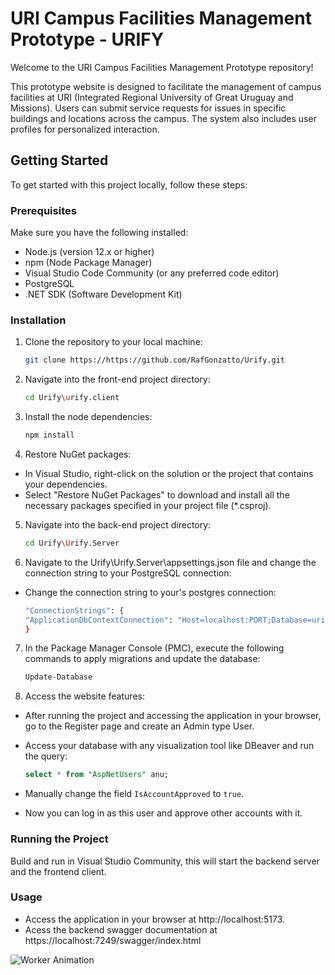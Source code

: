 # URI Campus Facilities Management Prototype - URIFY

Welcome to the URI Campus Facilities Management Prototype repository!

This prototype website is designed to facilitate the management of campus facilities at URI (Integrated Regional University of Great Uruguay and Missions). Users can submit service requests for issues in specific buildings and locations across the campus. The system also includes user profiles for personalized interaction.

## Getting Started

To get started with this project locally, follow these steps:

### Prerequisites

Make sure you have the following installed:

- Node.js (version 12.x or higher)
- npm (Node Package Manager)
- Visual Studio Code Community (or any preferred code editor)
- PostgreSQL
- .NET SDK (Software Development Kit)

### Installation

1. Clone the repository to your local machine:

   ```bash
   git clone https://https://github.com/RafGonzatto/Urify.git
2. Navigate into the front-end project directory:

   ```bash
   cd Urify\urify.client
3. Install the node dependencies:

   ```bash
   npm install
4. Restore NuGet packages:
- In Visual Studio, right-click on the solution or the project that contains your dependencies.
- Select "Restore NuGet Packages" to download and install all the necessary packages specified in your project file (*.csproj).
5. Navigate into the back-end project directory:

   ```bash
   cd Urify\Urify.Server
6. Navigate to the Urify\Urify.Server\appsettings.json file and change the connection string to your PostgreSQL connection:
- Change the connection string to your's postgres connection:

    ```bash
    "ConnectionStrings": {
  "ApplicationDbContextConnection": "Host=localhost:PORT;Database=urify;Username=USERNAME;Password=PASSWORD"
  }
7. In the Package Manager Console (PMC), execute the following commands to apply migrations and update the database:

   ```bash
   Update-Database
8. Access the website features:

- After running the project and accessing the application in your browser, go to the Register page and create an Admin type User.
- Access your database with any visualization tool like DBeaver and run the query:

    ```sql
    select * from "AspNetUsers" anu;
    ```

- Manually change the field `IsAccountApproved` to `true`.
- Now you can log in as this user and approve other accounts with it.
   
### Running the Project

Build and run in Visual Studio Community, this will start the backend server and the frontend client.

### Usage

- Access the application in your browser at http://localhost:5173.
- Acess the backend swagger documentation at https://localhost:7249/swagger/index.html

![Worker Animation](urify.client/public/worker.gif)
